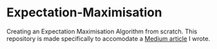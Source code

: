 # Expectation-Maximisation
Creating an Expectation Maximisation Algorithm from scratch. This repository is made specifically to accomodate a [Medium article]() I wrote.